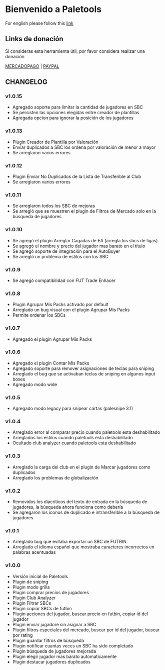 # Bienvenido a Paletools
For english please follow this [link](README.md)

## Links de donación
Si consideras esta herramienta útil, por favor considera realizar una donación

[MERCADOPAGO](https://ceneka.net/mp/d/paletaeaa) | [PAYPAL](https://streamlabs.com/paleta_ar/tip)

## CHANGELOG

### v1.0.15
- Agregado soporte para limitar la cantidad de jugadores en SBC
- Se persisten las opciones elegidas entre creador de plantillas
- Agregada opcion para ignorar la posici&oacute;n de los jugadores

### v1.0.13
- Plugin Creador de Plantilla por Valoración
- Enviar duplicados a SBC los ordena por valoración de menor a mayor
- Se arreglaron varios errores

### v1.0.12
- Plugin Enviar No Duplicados de la Lista de Transferible al Club
- Se arreglaron varios errores

### v1.0.11
- Se arreglaron todos los SBC de mejoras
- Se arregló que se muestren el plugin de Filtros de Mercado solo en la búsqueda de jugadores

### v1.0.10
- Se agregó el plugin Arreglar Cagadas de EA (arregla los sbcs de ligas)
- Se agregó el nombre y precio del jugador mas barato en el título
- Se agregó soporte de integración para el AutoBuyer
- Se arregló un problema de estilos con los SBC

### v1.0.9
- Se agregó compatibilidad con FUT Trade Enhacer

### v1.0.8
- Plugin Agrupar Mis Packs activado por default
- Arreglado un bug visual con el plugin Agrupar Mis Packs
- Permite ordenar los SBCs

### v1.0.7
- Agregado el plugin Agrupar Mis Packs

### v1.0.6
- Agregado el plugin Contar Mis Packs
- Agregado soporte para remover asignaciones de teclas para sniping
- Arreglado el bug que se activaban teclas de sniping en algunos input boxes
- Agregado modo wide

### v1.0.5
- Agregado modo legacy para snipear cartas (palesnipe 3.1) 

### v1.0.4
- Arreglado error al comparar precio cuando paletools esta deshabilitado
- Arreglados los estilos cuando paletools esta deshabilitado
- Ocultado club analyzer cuando paletools esta deshabilitado

### v1.0.3
- Arreglado la carga del club en el plugin de Marcar jugadores como duplicados</li>
- Arreglado los problemas de globalización</li>

### v1.0.2
- Removidos los diacríticos del texto de entrada en la búsqueda de jugadores, la búsqueda ahora funciona como debería
- Se agregaron los íconos de duplicado e intransferible a la búsqueda de jugadores

### v1.0.1
- Arreglado bug que evitaba exportar un SBC de FUTBIN
- Arreglado el idioma español que mostraba caracteres incorrectos en palabras acentuadas

### v1.0.0
- Versión inicial de Paletools
- Plugin de sniping
- Plugin modo grilla
- Plugin comprar precios de jugadores
- Plugin Club Analyzer
- Plugin Filtrar SBCs
- Plugin copiar SBCs de futbin
- Plugin acciones del jugador, buscar precio en futbin, copiar id del jugador
- Plugin enviar jugadore sin asignar a SBC
- Plugin filtros especiales del mercado, buscar por id del jugador, buscar por rating
- Plugin guardar filtros de búsqueda
- Plugin notificar cuantas veces un SBC ha sido completado
- Plugin búsqueda de jugadores mejorada
- Plugin elegir jugador mas barato automaticamente
- Plugin destacar jugadores duplicados